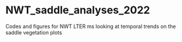 # NWT_saddle_analyses_2022
Codes and figures for NWT LTER ms looking at temporal trends on the saddle vegetation plots
